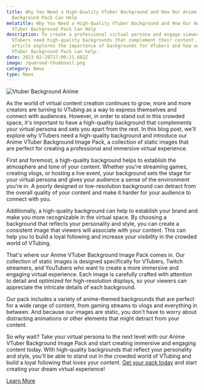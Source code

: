 ```yaml
---
title: Why You Need a High-Quality VTuber Background and How Our Anime VTuber
  Background Pack Can Help
metatitle: Why You Need a High-Quality VTuber Background and How Our Anime
  VTuber Background Pack Can Help
description: To create a professional virtual persona and engage viewers,
  VTubers need high-quality backgrounds that complement their content. Our
  article explores the importance of backgrounds for VTubers and how our Anime
  VTuber Background Pack can help.
date: 2023-02-28T17:00:21.602Z
image: /gumroad-thumbnail.png
category: News
type: News
---
```

![Vtuber Background Anime](/gumroad-header.png "Vtuber Background Anime")

As the world of virtual content creation continues to grow, more and more creators are turning to VTubing as a way to express themselves and connect with audiences. However, in order to stand out in this crowded space, it's important to have a high-quality background that complements your virtual persona and sets you apart from the rest. In this blog post, we'll explore why VTubers need a high-quality background and introduce our Anime VTuber Background Image Pack, a collection of static images that are perfect for creating a professional and immersive virtual experience.

First and foremost, a high-quality background helps to establish the atmosphere and tone of your content. Whether you're streaming games, creating vlogs, or hosting a live event, your background sets the stage for your virtual persona and gives your audience a sense of the environment you're in. A poorly designed or low-resolution background can detract from the overall quality of your content and make it harder for your audience to connect with you.

Additionally, a high-quality background can help to establish your brand and make you more recognizable in the virtual space. By choosing a background that reflects your personality and style, you can create a consistent image that viewers will associate with your content. This can help you to build a loyal following and increase your visibility in the crowded world of VTubing.

That's where our Anime VTuber Background Image Pack comes in. Our collection of static images is designed specifically for VTubers, Twitch streamers, and YouTubers who want to create a more immersive and engaging virtual experience. Each image is carefully crafted with attention to detail and optimized for high-resolution displays, so your viewers can appreciate the intricate details of each background.

Our pack includes a variety of anime-themed backgrounds that are perfect for a wide range of content, from gaming streams to vlogs and everything in between. And because our images are static, you don't have to worry about distracting animations or other elements that might detract from your content.

So why wait? Take your virtual persona to the next level with our Anime VTuber Background Image Pack and start creating immersive and engaging content today. With high-quality backgrounds that reflect your personality and style, you'll be able to stand out in the crowded world of VTubing and build a loyal following that loves your content. [Get your pack today](https://minva.gumroad.com/l/vtuber-anime-backgrounds) and start creating your dream virtual experience!

<a href="https://minva.gumroad.com/l/vtuber-anime-backgrounds" class="btn btn-primary">Learn More</a>